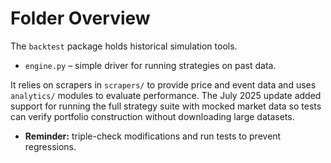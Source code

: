 # Folder Overview

The `backtest` package holds historical simulation tools.
- `engine.py` – simple driver for running strategies on past data.

It relies on scrapers in `scrapers/` to provide price and event data and uses
`analytics/` modules to evaluate performance. The July 2025 update added
support for running the full strategy suite with mocked market data so tests
can verify portfolio construction without downloading large datasets.

- **Reminder:** triple-check modifications and run tests to prevent regressions.
